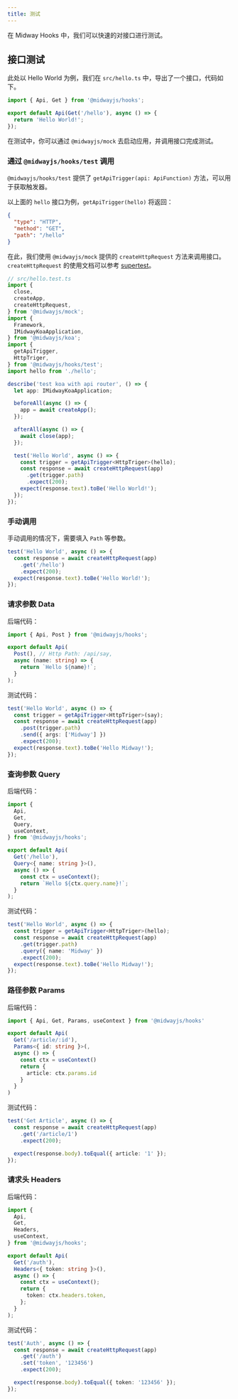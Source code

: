 ```yaml
---
title: 测试
---
```


在 Midway Hooks 中，我们可以快速的对接口进行测试。

## 接口测试

此处以 Hello World 为例，我们在 `src/hello.ts` 中，导出了一个接口，代码如下。

```ts
import { Api, Get } from '@midwayjs/hooks';

export default Api(Get('/hello'), async () => {
  return 'Hello World!';
});
```

在测试中，你可以通过 `@midwayjs/mock` 去启动应用，并调用接口完成测试。

### 通过 `@midwayjs/hooks/test` 调用

`@midwayjs/hooks/test` 提供了 `getApiTrigger(api: ApiFunction)` 方法，可以用于获取触发器。

以上面的 `hello` 接口为例，`getApiTrigger(hello)` 将返回：

```json
{
  "type": "HTTP",
  "method": "GET",
  "path": "/hello"
}
```

在此，我们使用 `@midwayjs/mock` 提供的 `createHttpRequest` 方法来调用接口。`createHttpRequest` 的使用文档可以参考 [supertest](https://github.com/visionmedia/supertest)。

```ts
// src/hello.test.ts
import {
  close,
  createApp,
  createHttpRequest,
} from '@midwayjs/mock';
import {
  Framework,
  IMidwayKoaApplication,
} from '@midwayjs/koa';
import {
  getApiTrigger,
  HttpTriger,
} from '@midwayjs/hooks/test';
import hello from './hello';

describe('test koa with api router', () => {
  let app: IMidwayKoaApplication;

  beforeAll(async () => {
    app = await createApp();
  });

  afterAll(async () => {
    await close(app);
  });

  test('Hello World', async () => {
    const trigger = getApiTrigger<HttpTriger>(hello);
    const response = await createHttpRequest(app)
      .get(trigger.path)
      .expect(200);
    expect(response.text).toBe('Hello World!');
  });
});
```

### 手动调用

手动调用的情况下，需要填入 `Path` 等参数。

```ts
test('Hello World', async () => {
  const response = await createHttpRequest(app)
    .get('/hello')
    .expect(200);
  expect(response.text).toBe('Hello World!');
});
```

### 请求参数 Data

后端代码：

```ts
import { Api, Post } from '@midwayjs/hooks';

export default Api(
  Post(), // Http Path: /api/say,
  async (name: string) => {
    return `Hello ${name}!`;
  }
);
```

测试代码：

```ts
test('Hello World', async () => {
  const trigger = getApiTrigger<HttpTriger>(say);
  const response = await createHttpRequest(app)
    .post(trigger.path)
    .send({ args: ['Midway'] })
    .expect(200);
  expect(response.text).toBe('Hello Midway!');
});
```

### 查询参数 Query

后端代码：

```ts
import {
  Api,
  Get,
  Query,
  useContext,
} from '@midwayjs/hooks';

export default Api(
  Get('/hello'),
  Query<{ name: string }>(),
  async () => {
    const ctx = useContext();
    return `Hello ${ctx.query.name}!`;
  }
);
```

测试代码：

```ts
test('Hello World', async () => {
  const trigger = getApiTrigger<HttpTriger>(hello);
  const response = await createHttpRequest(app)
    .get(trigger.path)
    .query({ name: 'Midway' })
    .expect(200);
  expect(response.text).toBe('Hello Midway!');
});
```

### 路径参数 Params

后端代码：

```ts
import { Api, Get, Params, useContext } from '@midwayjs/hooks'

export default Api(
  Get('/article/:id'),
  Params<{ id: string }>(,
  async () => {
    const ctx = useContext()
    return {
      article: ctx.params.id
    }
  }
)
```

测试代码：

```ts
test('Get Article', async () => {
  const response = await createHttpRequest(app)
    .get('/article/1')
    .expect(200);

  expect(response.body).toEqual({ article: '1' });
});
```

### 请求头 Headers

后端代码：

```ts
import {
  Api,
  Get,
  Headers,
  useContext,
} from '@midwayjs/hooks';

export default Api(
  Get('/auth'),
  Headers<{ token: string }>(),
  async () => {
    const ctx = useContext();
    return {
      token: ctx.headers.token,
    };
  }
);
```

测试代码：

```ts
test('Auth', async () => {
  const response = await createHttpRequest(app)
    .get('/auth')
    .set('token', '123456')
    .expect(200);

  expect(response.body).toEqual({ token: '123456' });
});
```
